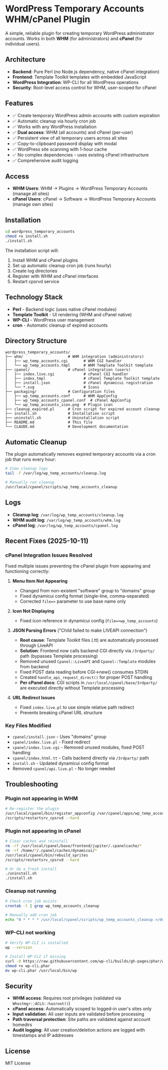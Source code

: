 # WordPress Temporary Accounts WHM/cPanel Plugin

A simple, reliable plugin for creating temporary WordPress administrator accounts. Works in both **WHM** (for administrators) and **cPanel** (for individual users).

## Architecture

- **Backend**: Pure Perl (no Node.js dependency, native cPanel integration)
- **Frontend**: Template Toolkit templates with embedded JavaScript
- **WordPress Integration**: WP-CLI for all WordPress operations
- **Security**: Root-level access control for WHM, user-scoped for cPanel

## Features

- ✅ Create temporary WordPress admin accounts with custom expiration
- ✅ Automatic cleanup via hourly cron job
- ✅ Works with any WordPress installation
- ✅ **Dual access**: WHM (all accounts) and cPanel (per-user)
- ✅ Persistent view of all temporary users across all sites
- ✅ Copy-to-clipboard password display with modal
- ✅ WordPress site scanning with 1-hour cache
- ✅ No complex dependencies - uses existing cPanel infrastructure
- ✅ Comprehensive audit logging

## Access

- **WHM Users**: WHM → Plugins → WordPress Temporary Accounts (manage all sites)
- **cPanel Users**: cPanel → Software → WordPress Temporary Accounts (manage own sites)

## Installation

```bash
cd wordpress_temporary_accounts
chmod +x install.sh
./install.sh
```

The installation script will:
1. Install WHM and cPanel plugins
2. Set up automatic cleanup cron job (runs hourly)
3. Create log directories
4. Register with WHM and cPanel interfaces
5. Restart cpsrvd service

## Technology Stack

- **Perl** - Backend logic (uses native cPanel modules)
- **Template Toolkit** - UI rendering (WHM and cPanel native)
- **WP-CLI** - WordPress user management
- **cron** - Automatic cleanup of expired accounts

## Directory Structure

```
wordpress_temporary_accounts/
├── whm/                    # WHM integration (administrators)
│   ├── wp_temp_accounts.cgi       # WHM CGI handler
│   └── wp_temp_accounts.tmpl      # WHM Template Toolkit template
├── cpanel/                 # cPanel integration (users)
│   ├── index.live.cgi             # cPanel CGI handler
│   ├── index.tmpl                 # cPanel Template Toolkit template
│   ├── install.json               # cPanel dynamicui registration
│   └── *.svg                      # Icons
├── packaging/              # Configuration files
│   ├── wp_temp_accounts.conf      # WHM AppConfig
│   ├── wp_temp_accounts_cpanel.conf  # cPanel AppConfig
│   └── wp_temp_accounts_icon.png  # Plugin icon
├── cleanup_expired.pl      # Cron script for expired account cleanup
├── install.sh              # Installation script
├── uninstall.sh            # Uninstallation script
├── README.md               # This file
└── CLAUDE.md               # Development documentation
```

## Automatic Cleanup

The plugin automatically removes expired temporary accounts via a cron job that runs every hour:

```bash
# View cleanup logs
tail -f /var/log/wp_temp_accounts/cleanup.log

# Manually run cleanup
/usr/local/cpanel/scripts/wp_temp_accounts_cleanup
```

## Logs

- **Cleanup log**: `/var/log/wp_temp_accounts/cleanup.log`
- **WHM audit log**: `/var/log/wp_temp_accounts/whm.log`
- **cPanel log**: `/var/log/wp_temp_accounts/cpanel.log`

## Recent Fixes (2025-10-11)

### cPanel Integration Issues Resolved
Fixed multiple issues preventing the cPanel plugin from appearing and functioning correctly:

1. **Menu Item Not Appearing**
   - Changed from non-existent "software" group to "domains" group
   - Fixed dynamicui config format (single-line, comma-separated)
   - Corrected `file=>` parameter to use base name only

2. **Icon Not Displaying**
   - Fixed icon reference in dynamicui config (`file=>wp_temp_accounts`)

3. **JSON Parsing Errors** ("Child failed to make LIVEAPI connection")
   - **Root cause**: Template Toolkit files (.tt) are automatically processed through LiveAPI
   - **Solution**: Frontend now calls backend CGI directly via `/3rdparty/` path (bypasses Template processing)
   - Removed unused `Cpanel::LiveAPI` and `Cpanel::Template` modules from backend
   - Fixed POST data reading before CGI->new() consumes STDIN
   - Created `handle_api_request_direct()` for proper POST handling
   - **Per cPanel docs**: CGI scripts in `/usr/local/cpanel/base/3rdparty/` are executed directly without Template processing

4. **URL Redirect Issues**
   - Fixed `index.live.pl` to use simple relative path redirect
   - Prevents breaking cPanel URL structure

### Key Files Modified
- `cpanel/install.json` - Uses "domains" group
- `cpanel/index.live.pl` - Fixed redirect
- `cpanel/index.live.cgi` - Removed unused modules, fixed POST handling
- `cpanel/index.html.tt` - Calls backend directly via `/3rdparty/` path
- `install.sh` - Updated dynamicui config format
- Removed `cpanel/api.live.pl` - No longer needed

## Troubleshooting

### Plugin not appearing in WHM
```bash
# Re-register the plugin
/usr/local/cpanel/bin/register_appconfig /var/cpanel/apps/wp_temp_accounts.conf
/scripts/restartsrv_cpsrvd --hard
```

### Plugin not appearing in cPanel
```bash
# Clear caches and reinstall
rm -rf /usr/local/cpanel/base/frontend/jupiter/.cpanelcache/*
rm -rf /home/*/.cpanel/caches/dynamicui/*
/usr/local/cpanel/bin/rebuild_sprites
/scripts/restartsrv_cpsrvd --hard

# Or do a fresh install
./uninstall.sh
./install.sh
```

### Cleanup not running
```bash
# Check cron job exists
crontab -l | grep wp_temp_accounts_cleanup

# Manually add cron job
echo "0 * * * * /usr/local/cpanel/scripts/wp_temp_accounts_cleanup >/dev/null 2>&1" | crontab -
```

### WP-CLI not working
```bash
# Verify WP-CLI is installed
wp --version

# Install WP-CLI if missing
curl -O https://raw.githubusercontent.com/wp-cli/builds/gh-pages/phar/wp-cli.phar
chmod +x wp-cli.phar
mv wp-cli.phar /usr/local/bin/wp
```

## Security

- **WHM access**: Requires root privileges (validated via `Whostmgr::ACLS::hasroot()`)
- **cPanel access**: Automatically scoped to logged-in user's sites only
- **Input validation**: All user inputs are validated before processing
- **Path traversal protection**: Site paths are validated against account homedirs
- **Audit logging**: All user creation/deletion actions are logged with timestamps and IP addresses

## License

MIT License
